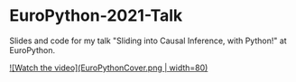 # EuroPython-2021-Talk
Slides and code for my talk "Sliding into Causal Inference, with Python!" at EuroPython.

[![Watch the video](EuroPythonCover.png | width=80)](https://www.youtube.com/watch?v=3m4h3ApujGg)

